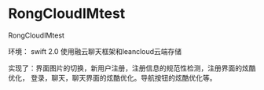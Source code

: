 # RongCloudIMtest
RongCloudIMtest 

环境： swift 2.0
使用融云聊天框架和leancloud云端存储

实现了：界面图片的切换，新用户注册，注册信息的规范性检测，注册界面的炫酷优化，
登录，聊天，聊天界面的炫酷优化。导航按钮的炫酷优化等。

